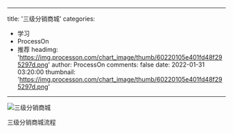 
---
title: '三级分销商城'
categories: 
 - 学习
 - ProcessOn
 - 推荐
headimg: 'https://img.processon.com/chart_image/thumb/60220105e401fd48f295297d.png'
author: ProcessOn
comments: false
date: 2022-01-31 03:20:00
thumbnail: 'https://img.processon.com/chart_image/thumb/60220105e401fd48f295297d.png'
---

<div>   
<img class="thumb" alt="三级分销商城" src="https://img.processon.com/chart_image/thumb/60220105e401fd48f295297d.png" referrerpolicy="no-referrer">
<p>三级分销商城流程</p>  
</div>
            